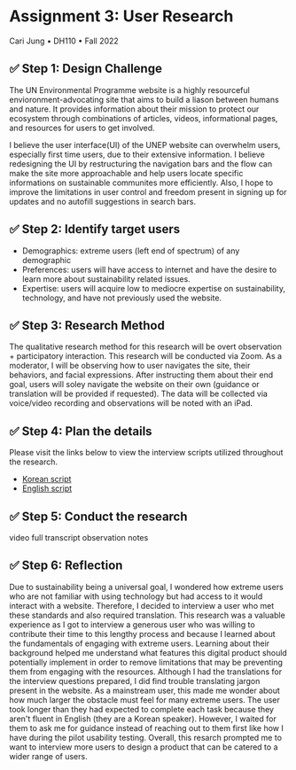 # Assignment 3: User Research
Cari Jung • DH110 • Fall 2022

##  ✅ Step 1: Design Challenge 

The UN Environmental Programme website is a highly resourceful envioronment-advocating site that aims to build a liason between humans and nature. It provides information about their mission to protect our ecosystem through combinations of articles, videos, informational pages, and resources for users to get involved. 

I believe the user interface(UI) of the UNEP website can overwhelm users, especially first time users, due to their extensive information. I believe redesigning the UI by restructuring the navigation bars and the flow can make the site more approachable and help users locate specific informations on sustainable communites more efficiently. Also, I hope to improve the limitations in user control and freedom present in signing up for updates and no autofill suggestions in search bars.

## ✅ Step 2: Identify target users
* Demographics: extreme users (left end of spectrum) of any demographic 
* Preferences: users will have access to internet and have the desire to learn more about sustainability related issues.
* Expertise: users will acquire low to mediocre expertise on sustainability, technology, and have not previously used the website. 

## ✅ Step 3: Research Method
The qualitative research method for this research will be overt observation + participatory interaction. This research will be conducted via Zoom. As a moderator, I will be observing how to user navigates the site, their behaviors, and facial expressions. After instructing them about their end goal, users will soley navigate the website on their own (guidance or translation will be provided if requested). The data will be collected via voice/video recording and observations will be noted with an iPad. 

## ✅ Step 4: Plan the details
Please visit the links below to view the interview scripts utilized throughout the research.
* [Korean script](https://docs.google.com/document/d/1Hf3zwf8LPbg09055oyVWPlFzr8ME8FryigSOj-6AcQ8/edit?usp=sharing)
* [English script](https://docs.google.com/document/d/19CUponYspmtvoIIAoUUKGUYgCNmZrrS2ua28U__a1Ec/edit?usp=sharing)

## ✅ Step 5: Conduct the research
video
full transcript
observation notes

## ✅ Step 6: Reflection
Due to sustainability being a universal goal, I wondered how extreme users who are not familiar with using technology but had access to it would interact with a website. Therefore, I decided to interview a user who met these standards and also required translation. This research was a valuable experience as I got to interview a generous user who was willing to contribute their time to this lengthy process and because I learned about the fundamentals of engaging with extreme users. Learning about their background helped me understand what features this digital product should potentially implement in order to remove limitations that may be preventing them from engaging with the resources. Although I had the translations for the interview questions prepared, I did find trouble translating jargon present in the website. As a mainstream user, this made me wonder about how much larger the obstacle must feel for many extreme users. The user took longer than they had expected to complete each task because they aren't fluent in English (they are a Korean speaker). However, I waited for them to ask me for guidance instead of reaching out to them first like how I have during the pilot usability testing. Overall, this resarch prompted me to want to interview more users to design a product that can be catered to a wider range of users. 
